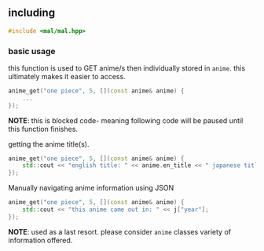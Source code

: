 <div>

## including 
```C++
#include <mal/mal.hpp>
```

### basic usage
this function is used to GET anime/s then individually stored in `anime`. this ultimately makes it easier to access.
 
```C++
anime_get("one piece", 5, [](const anime& anime) {
	...
});
```
**NOTE**: this is blocked code- meaning following code will be paused until this function finishes.


getting the anime title(s).
```C++
anime_get("one piece", 5, [](const anime& anime) {
	std::cout << "english title: " << anime.en_title << " japanese title: " << anime.jp_title;
});
```

Manually navigating anime information using JSON
```C++
anime_get("one piece", 5, [](const anime& anime) {
	std::cout << "this anime came out in: " << j["year"];
});
```
**NOTE**: used as a last resort. please consider `anime` classes variety of information offered.

<div/>
